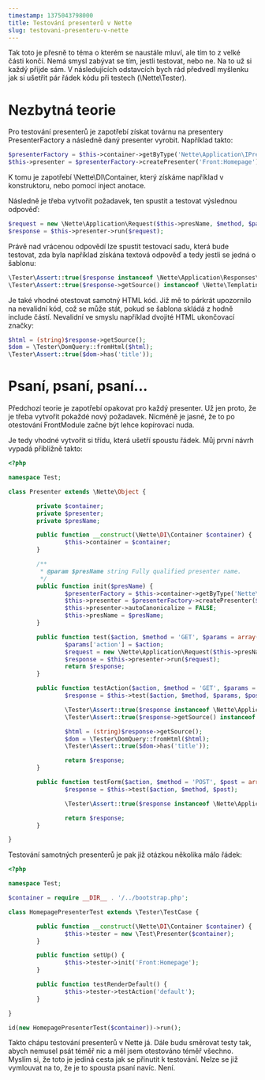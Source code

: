 ```yaml
---
timestamp: 1375043798000
title: Testování presenterů v Nette
slug: testovani-presenteru-v-nette
---
```

Tak toto je přesně to téma o kterém se naustále mluví, ale tím to z velké části končí.
Nemá smysl zabývat se tím, jestli testovat, nebo ne. Na to už si každý přijde sám.
V následujících odstavcích bych rád předvedl myšlenku jak si
ušetřit pár řádek kódu při testech (\Nette\Tester).

# Nezbytná teorie


Pro testování presenterů je zapotřebí získat továrnu na presentery PresenterFactory
a následně daný presenter vyrobit. Například takto:

```php
$presenterFactory = $this->container->getByType('Nette\Application\IPresenterFactory');
$this->presenter = $presenterFactory->createPresenter('Front:Homepage');
```

K tomu je zapotřebí \Nette\DI\Container, který získáme například v konstruktoru, nebo
pomocí inject anotace.

Následně je třeba vytvořit požadavek, ten spustit a testovat výslednou odpověď:

```php
$request = new \Nette\Application\Request($this->presName, $method, $params, $post);
$response = $this->presenter->run($request);
```

Právě nad vrácenou odpovědí lze spustit testovací sadu, která bude testovat, 
zda byla například získána textová odpověď a tedy jestli se jedná o šablonu:

```php
\Tester\Assert::true($response instanceof \Nette\Application\Responses\TextResponse);
\Tester\Assert::true($response->getSource() instanceof \Nette\Templating\ITemplate);
```

Je také vhodné otestovat samotný HTML kód. Již mě to párkrát upozornilo na
nevalidní kód, což se může stát, pokud se šablona skládá z hodně include částí.
Nevalidní ve smyslu například dvojité HTML ukončovací značky:

```php
$html = (string)$response->getSource();
$dom = \Tester\DomQuery::fromHtml($html);
\Tester\Assert::true($dom->has('title'));
```

# Psaní, psaní, psaní...


Předchozí teorie je zapotřebí opakovat pro každý presenter. Už jen proto, že je třeba
vytvořit pokaždé nový požadavek. Nicméně je jasné, že to po otestování FrontModule
začne být lehce kopírovací nuda.

Je tedy vhodné vytvořit si třídu, která ušetří spoustu řádek.
Můj první návrh vypadá přibližně takto:

```php
<?php

namespace Test;

class Presenter extends \Nette\Object {

        private $container;
        private $presenter;
        private $presName;

        public function __construct(\Nette\DI\Container $container) {
                $this->container = $container;
        }

        /**
         * @param $presName string Fully qualified presenter name.
         */
        public function init($presName) {
                $presenterFactory = $this->container->getByType('Nette\Application\IPresenterFactory');
                $this->presenter = $presenterFactory->createPresenter($presName);
                $this->presenter->autoCanonicalize = FALSE;
                $this->presName = $presName;
        }

        public function test($action, $method = 'GET', $params = array(), $post = array()) {
                $params['action'] = $action;
                $request = new \Nette\Application\Request($this->presName, $method, $params, $post);
                $response = $this->presenter->run($request);
                return $response;
        }

        public function testAction($action, $method = 'GET', $params = array(), $post = array()) {
                $response = $this->test($action, $method, $params, $post);

                \Tester\Assert::true($response instanceof \Nette\Application\Responses\TextResponse);
                \Tester\Assert::true($response->getSource() instanceof \Nette\Templating\ITemplate);

                $html = (string)$response->getSource();
                $dom = \Tester\DomQuery::fromHtml($html);
                \Tester\Assert::true($dom->has('title'));

                return $response;
        }

        public function testForm($action, $method = 'POST', $post = array()) {
                $response = $this->test($action, $method, $post);

                \Tester\Assert::true($response instanceof \Nette\Application\Responses\RedirectResponse);

                return $response;
        }

}
```

Testování samotných presenterů je pak již otázkou několika málo řádek:

```php
<?php

namespace Test;

$container = require __DIR__ . '/../bootstrap.php';

class HomepagePresenterTest extends \Tester\TestCase {

        public function __construct(\Nette\DI\Container $container) {
                $this->tester = new \Test\Presenter($container);
        }

        public function setUp() {
                $this->tester->init('Front:Homepage');
        }

        public function testRenderDefault() {
                $this->tester->testAction('default');
        }

}

id(new HomepagePresenterTest($container))->run();
```

Takto chápu testování presenterů v Nette já. Dále budu směrovat testy tak, abych nemusel psát téměř nic
a měl jsem otestováno téměř všechno. Myslím si, že toto je jediná cesta jak se přinutit k testování.
Nelze se již vymlouvat na to, že je to spousta psaní navíc. Není.